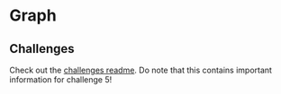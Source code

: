 # Graph
## Challenges
Check out the [challenges readme](./CHALLENGES.md). Do note that this contains important information for challenge 5!
